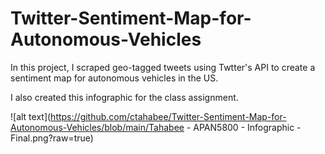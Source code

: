 # Twitter-Sentiment-Map-for-Autonomous-Vehicles
In this project, I scraped geo-tagged tweets using Twtter's API to create a sentiment map for autonomous vehicles in the US.

I also created this infographic for the class assignment.


![alt text](https://github.com/ctahabee/Twitter-Sentiment-Map-for-Autonomous-Vehicles/blob/main/Tahabee - APAN5800 - Infographic - Final.png?raw=true)
